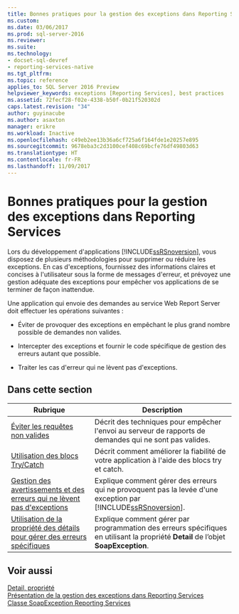 ```yaml
---
title: Bonnes pratiques pour la gestion des exceptions dans Reporting Services | Microsoft Docs
ms.custom: 
ms.date: 03/06/2017
ms.prod: sql-server-2016
ms.reviewer: 
ms.suite: 
ms.technology:
- docset-sql-devref
- reporting-services-native
ms.tgt_pltfrm: 
ms.topic: reference
applies_to: SQL Server 2016 Preview
helpviewer_keywords: exceptions [Reporting Services], best practices
ms.assetid: 72fecf28-f02e-4338-b50f-0b21f520302d
caps.latest.revision: "34"
author: guyinacube
ms.author: asaxton
manager: erikre
ms.workload: Inactive
ms.openlocfilehash: c49eb2ee13b36a6cf725a6f164fde1e20257e895
ms.sourcegitcommit: 9678eba3c2d3100cef408c69bcfe76df49803d63
ms.translationtype: HT
ms.contentlocale: fr-FR
ms.lasthandoff: 11/09/2017
---
```

# <a name="best-practices-for-reporting-services-exception-handling"></a>Bonnes pratiques pour la gestion des exceptions dans Reporting Services
  Lors du développement d'applications [!INCLUDE[ssRSnoversion](../../../includes/ssrsnoversion-md.md)], vous disposez de plusieurs méthodologies pour supprimer ou réduire les exceptions. En cas d'exceptions, fournissez des informations claires et concises à l'utilisateur sous la forme de messages d'erreur, et prévoyez une gestion adéquate des exceptions pour empêcher vos applications de se terminer de façon inattendue.  
  
 Une application qui envoie des demandes au service Web Report Server doit effectuer les opérations suivantes :  
  
-   Éviter de provoquer des exceptions en empêchant le plus grand nombre possible de demandes non valides.  
  
-   Intercepter des exceptions et fournir le code spécifique de gestion des erreurs autant que possible.  
  
-   Traiter les cas d'erreur qui ne lèvent pas d'exceptions.  
  
## <a name="in-this-section"></a>Dans cette section  
  
|Rubrique| Description|  
|-----------|-----------------|  
|[Éviter les requêtes non valides](../../../reporting-services/report-server-web-service-net-framework-exception-handling/best-practices/preventing-invalid-requests.md)|Décrit des techniques pour empêcher l'envoi au serveur de rapports de demandes qui ne sont pas valides.|  
|[Utilisation des blocs Try/Catch](../../../reporting-services/report-server-web-service-net-framework-exception-handling/best-practices/using-try-and-catch-blocks.md)|Décrit comment améliorer la fiabilité de votre application à l'aide des blocs try et catch.|  
|[Gestion des avertissements et des erreurs qui ne lèvent pas d'exceptions](../../../reporting-services/report-server-web-service-net-framework-exception-handling/best-practices/handling-warnings-and-cases-that-do-not-cause-exceptions.md)|Explique comment gérer des erreurs qui ne provoquent pas la levée d'une exception par [!INCLUDE[ssRSnoversion](../../../includes/ssrsnoversion-md.md)].|  
|[Utilisation de la propriété des détails pour gérer des erreurs spécifiques](../../../reporting-services/report-server-web-service-net-framework-exception-handling/best-practices/using-the-detail-property-to-handle-specific-errors.md)|Explique comment gérer par programmation des erreurs spécifiques en utilisant la propriété **Detail** de l’objet **SoapException**.|  
  
## <a name="see-also"></a>Voir aussi  
 [Detail, propriété](../../../reporting-services/report-server-web-service-net-framework-exception-handling/soapexception-class/detail-property.md)   
 [Présentation de la gestion des exceptions dans Reporting Services](../../../reporting-services/report-server-web-service-net-framework-exception-handling/introducing-exception-handling-in-reporting-services.md)   
 [Classe SoapException Reporting Services](../../../reporting-services/report-server-web-service-net-framework-exception-handling/soapexception-class/reporting-services-soapexception-class.md)  
  
  
